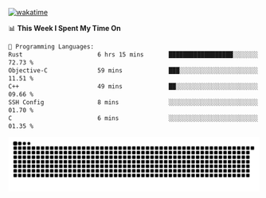 [![wakatime](https://wakatime.com/badge/user/384f91c6-4eee-411f-8f3b-1b691f58a544.svg)](https://wakatime.com/@384f91c6-4eee-411f-8f3b-1b691f58a544)

<!--START_SECTION:waka-->
📊 **This Week I Spent My Time On** 

```text
💬 Programming Languages: 
Rust                     6 hrs 15 mins       ██████████████████░░░░░░░   72.73 % 
Objective-C              59 mins             ███░░░░░░░░░░░░░░░░░░░░░░   11.51 % 
C++                      49 mins             ██░░░░░░░░░░░░░░░░░░░░░░░   09.66 % 
SSH Config               8 mins              ░░░░░░░░░░░░░░░░░░░░░░░░░   01.70 % 
C                        6 mins              ░░░░░░░░░░░░░░░░░░░░░░░░░   01.35 % 
```


<!--END_SECTION:waka-->

<picture>
  <source media="(prefers-color-scheme: dark)" srcset="https://raw.githubusercontent.com/fuwx295/fuwx295/output/github-contribution-grid-snake-dark.svg">
  <source media="(prefers-color-scheme: light)" srcset="https://raw.githubusercontent.com/fuwx295/fuwx295/output/github-contribution-grid-snake.svg">
  <img alt="github contribution grid snake animation" src="https://raw.githubusercontent.com/fuwx295/fuwx295/output/github-contribution-grid-snake.svg">
</picture>

